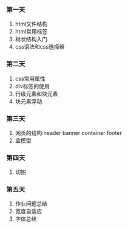 ### 第一天
1. html文件结构
2. html常用标签
3. 树状结构入门
4. css语法和css选择器

### 第二天
1. css常用属性
2. div标签的使用
3. 行级元素和块元素
4. 块元素浮动


### 第三天
1. 网页的结构:header banner container footer
2. 盒模型

### 第四天
1. 切图

### 第五天
1. 作业问题总结
2. 宽度自适应
3. 字体总结
